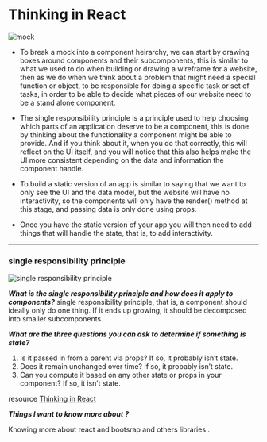 # Thinking in React 
![mock](https://miro.medium.com/max/1148/1*CTlLMggdjx6uLyHicPAdqg.png)



* To break a mock into a component heirarchy, we can start by drawing boxes around components and their subcomponents, this is similar to what we used to do when building or drawing a wireframe for a website, then as we do when we think about a problem that might need a special function or object, to be responsible for doing a specific task or set of tasks, in order to be able to decide what pieces of our website need to be a stand alone component.

* The single responsibility principle is a principle used to help choosing which parts of an application deserve to be a component, this is done by thinking about the functionality a component might be able to provide. And if you think about it, when you do that correctly, this will reflect on the UI itself, and you will notice that this also helps make the UI more consistent depending on the data and information the component handle.

* To build a static version of an app is similar to saying that we want to only see the UI and the data model, but the website will have no interactivity, so the components will only have the render() method at this stage, and passing data is only done using props.

* Once you have the static version of your app you will then need to add things that will handle the state, that is, to add interactivity.

-------------------
### single responsibility principle
![single responsibility principle](https://csharpcorner-mindcrackerinc.netdna-ssl.com/article/solid-single-responsibility-principle-with-c-sharp/Images/image001.png)


***What is the single responsibility principle and how does it apply to components?***
single responsibility principle, that is, a component should ideally only do one thing. If it ends up growing, it should be decomposed into smaller subcomponents.


***What are the three questions you can ask to determine if something is state?***
1. Is it passed in from a parent via props? If so, it probably isn’t state.
2. Does it remain unchanged over time? If so, it probably isn’t state.
3. Can you compute it based on any other state or props in your component? If so, it isn’t state.


resource [Thinking in React ](https://reactjs.org/docs/thinking-in-react.html)

***Things I want to know more about ?***

Knowing more about react and bootsrap and others libraries .